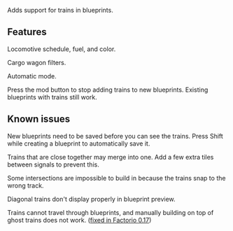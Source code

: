 Adds support for trains in blueprints.

## Features
Locomotive schedule, fuel, and color.

Cargo wagon filters.

Automatic mode.

Press the mod button to stop adding trains to new blueprints. Existing blueprints with trains still work.

## Known issues
New blueprints need to be saved before you can see the trains. Press Shift while creating a blueprint to automatically save it.

Trains that are close together may merge into one.  Add a few extra tiles between signals to prevent this.

Some intersections are impossible to build in because the trains snap to the wrong track.

Diagonal trains don't display properly in blueprint preview.

Trains cannot travel through blueprints, and manually building on top of ghost trains does not work. ([fixed in Factorio 0.17](https://forums.factorio.com/viewtopic.php?f=7&t=61842))

